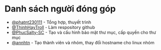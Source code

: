 # Danh sách người đóng góp

- [@phatnt230111](https://github.com/phatnt230111) - Tổng hợp, thuyết trình
- [@ThinhHayTroll](https://github.com/ThinhHayTroll) - Làm respository github 
- [@PhucSalty-SC](https://github.com/PhucSalty-SC) - Tạo và cấu hình bảo mật thư mục, cấp quyền cho thư mục
- [@annhtn](https://github.com/annhtn) - Tạo thành viên và nhóm, thay đổi hostname cho linux nhóm
